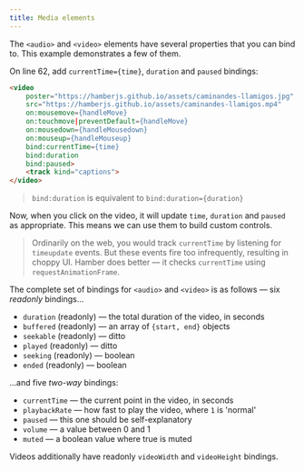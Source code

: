 ```yaml
---
title: Media elements
---
```


The `<audio>` and `<video>` elements have several properties that you can bind to. This example demonstrates a few of them.

On line 62, add `currentTime={time}`, `duration` and `paused` bindings:

```html
<video
	poster="https://hamberjs.github.io/assets/caminandes-llamigos.jpg"
	src="https://hamberjs.github.io/assets/caminandes-llamigos.mp4"
	on:mousemove={handleMove}
	on:touchmove|preventDefault={handleMove}
	on:mousedown={handleMousedown}
	on:mouseup={handleMouseup}
	bind:currentTime={time}
	bind:duration
	bind:paused>
	<track kind="captions">
</video>
```

> `bind:duration` is equivalent to `bind:duration={duration}`

Now, when you click on the video, it will update `time`, `duration` and `paused` as appropriate. This means we can use them to build custom controls.

> Ordinarily on the web, you would track `currentTime` by listening for `timeupdate` events. But these events fire too infrequently, resulting in choppy UI. Hamber does better — it checks `currentTime` using `requestAnimationFrame`.

The complete set of bindings for `<audio>` and `<video>` is as follows — six *readonly* bindings...

* `duration` (readonly) — the total duration of the video, in seconds
* `buffered` (readonly) — an array of `{start, end}` objects
* `seekable` (readonly) — ditto
* `played` (readonly) — ditto
* `seeking` (readonly) — boolean
* `ended` (readonly) — boolean

...and five *two-way* bindings:

* `currentTime` — the current point in the video, in seconds
* `playbackRate` — how fast to play the video, where `1` is 'normal'
* `paused` — this one should be self-explanatory
* `volume` — a value between 0 and 1
* `muted` — a boolean value where true is muted

Videos additionally have readonly `videoWidth` and `videoHeight` bindings.

